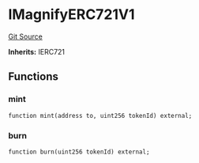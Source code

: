 # IMagnifyERC721V1
[Git Source](https://github.com/Magnify-Cash/magnify-monorepo/blob/efd970ae36caf12f463329311207d019e41348d8/contracts/contracts/interfaces/IMagnifyERC721V1.sol)

**Inherits:**
IERC721


## Functions
### mint


```solidity
function mint(address to, uint256 tokenId) external;
```

### burn


```solidity
function burn(uint256 tokenId) external;
```

